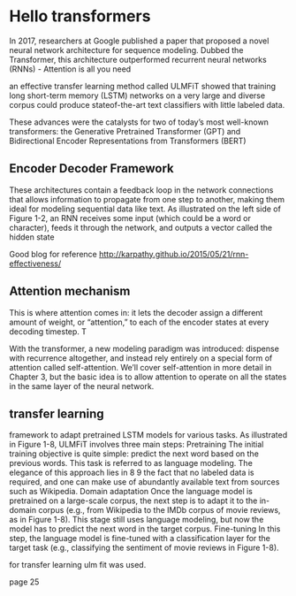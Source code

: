# Hello transformers

In 2017, researchers at Google published a paper that proposed a novel neural network
architecture for sequence modeling. Dubbed the Transformer, this architecture outperformed
recurrent neural networks (RNNs) - Attention is all you need

an effective transfer learning method called ULMFiT showed that training long
short-term memory (LSTM) networks on a very large and diverse corpus could produce stateof-the-art text classifiers with little labeled data.

These advances were the catalysts for two of today’s most well-known transformers: the
Generative Pretrained Transformer (GPT) and Bidirectional Encoder Representations from
Transformers (BERT)

## Encoder Decoder Framework

These architectures contain a feedback loop in the network connections that allows information
to propagate from one step to another, making them ideal for modeling sequential data like text.
As illustrated on the left side of Figure 1-2, an RNN receives some input (which could be a
word or character), feeds it through the network, and outputs a vector called the hidden state

Good blog for reference
http://karpathy.github.io/2015/05/21/rnn-effectiveness/

## Attention mechanism

This is where attention comes in: it lets
the decoder assign a different amount of weight, or “attention,” to each of the encoder states at
every decoding timestep. T

With the transformer, a new modeling paradigm was introduced: dispense with recurrence
altogether, and instead rely entirely on a special form of attention called self-attention. We’ll
cover self-attention in more detail in Chapter 3, but the basic idea is to allow attention to
operate on all the states in the same layer of the neural network.


## transfer learning

framework to adapt pretrained LSTM models for various tasks.
As illustrated in Figure 1-8, ULMFiT involves three main steps:
Pretraining
The initial training objective is quite simple: predict the next word based on the previous
words. This task is referred to as language modeling. The elegance of this approach lies in
8
9
the fact that no labeled data is required, and one can make use of abundantly available text
from sources such as Wikipedia.
Domain adaptation
Once the language model is pretrained on a large-scale corpus, the next step is to adapt it to
the in-domain corpus (e.g., from Wikipedia to the IMDb corpus of movie reviews, as in
Figure 1-8). This stage still uses language modeling, but now the model has to predict the
next word in the target corpus.
Fine-tuning
In this step, the language model is fine-tuned with a classification layer for the target task
(e.g., classifying the sentiment of movie reviews in Figure 1-8).

for transfer learning ulm fit was used.

page 25

